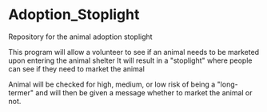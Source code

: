 # Adoption_Stoplight
Repository for the animal adoption stoplight

This program will allow a volunteer to see if an animal needs to be marketed upon entering the animal shelter
It will result in a "stoplight" where people can see if they need to market the animal

Animal will be checked for high, medium, or low risk of being a "long-termer" and will then be given a message whether to market the animal or not. 
